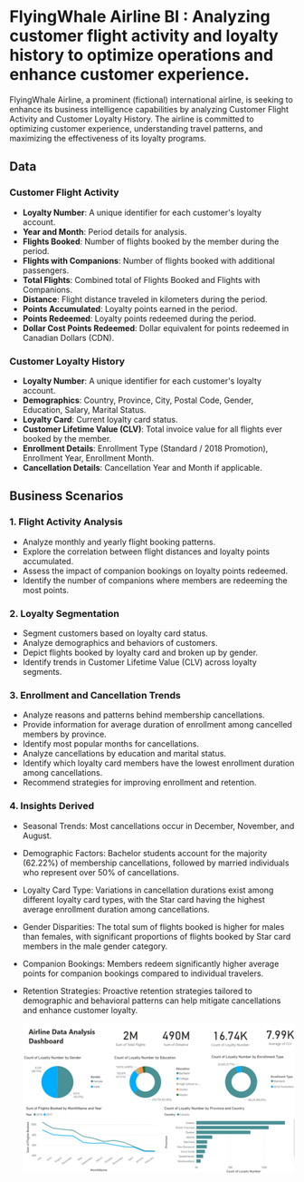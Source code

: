 # FlyingWhale Airline BI : Analyzing customer flight activity and loyalty history to optimize operations and enhance customer experience.

FlyingWhale Airline, a prominent (fictional) international airline, is seeking to enhance its business intelligence capabilities by analyzing Customer Flight Activity and Customer Loyalty History. The airline is committed to optimizing customer experience, understanding travel patterns, and maximizing the effectiveness of its loyalty programs.

## Data

### Customer Flight Activity
- **Loyalty Number**: A unique identifier for each customer's loyalty account.
- **Year and Month**: Period details for analysis.
- **Flights Booked**: Number of flights booked by the member during the period.
- **Flights with Companions**: Number of flights booked with additional passengers.
- **Total Flights**: Combined total of Flights Booked and Flights with Companions.
- **Distance**: Flight distance traveled in kilometers during the period.
- **Points Accumulated**: Loyalty points earned in the period.
- **Points Redeemed**: Loyalty points redeemed during the period.
- **Dollar Cost Points Redeemed**: Dollar equivalent for points redeemed in Canadian Dollars (CDN).

### Customer Loyalty History
- **Loyalty Number**: A unique identifier for each customer's loyalty account.
- **Demographics**: Country, Province, City, Postal Code, Gender, Education, Salary, Marital Status.
- **Loyalty Card**: Current loyalty card status.
- **Customer Lifetime Value (CLV)**: Total invoice value for all flights ever booked by the member.
- **Enrollment Details**: Enrollment Type (Standard / 2018 Promotion), Enrollment Year, Enrollment Month.
- **Cancellation Details**: Cancellation Year and Month if applicable.

## Business Scenarios

### 1. Flight Activity Analysis
- Analyze monthly and yearly flight booking patterns.
- Explore the correlation between flight distances and loyalty points accumulated.
- Assess the impact of companion bookings on loyalty points redeemed.
- Identify the number of companions where members are redeeming the most points.

### 2. Loyalty Segmentation
- Segment customers based on loyalty card status.
- Analyze demographics and behaviors of customers.
- Depict flights booked by loyalty card and broken up by gender.
- Identify trends in Customer Lifetime Value (CLV) across loyalty segments.

### 3. Enrollment and Cancellation Trends
- Analyze reasons and patterns behind membership cancellations.
- Provide information for average duration of enrollment among cancelled members by province.
- Identify most popular months for cancellations.
- Analyze cancellations by education and marital status.
- Identify which loyalty card members have the lowest enrollment duration among cancellations.
- Recommend strategies for improving enrollment and retention.
  
### 4. Insights Derived
- Seasonal Trends: Most cancellations occur in December, November, and August.
- Demographic Factors: Bachelor students account for the majority (62.22%) of membership cancellations, followed by married individuals who represent over 50% of cancellations.
- Loyalty Card Type: Variations in cancellation durations exist among different loyalty card types, with the Star card having the highest average enrollment duration among cancellations.
- Gender Disparities: The total sum of flights booked is higher for males than females, with significant proportions of flights booked by Star card members in the male gender category.
- Companion Bookings: Members redeem significantly higher average points for companion bookings compared to individual travelers.
- Retention Strategies: Proactive retention strategies tailored to demographic and behavioral patterns can help mitigate cancellations and enhance customer loyalty.

  ![P Pollution](images/dashboard.png "FlyingWhale Airline Dashboard")
  

